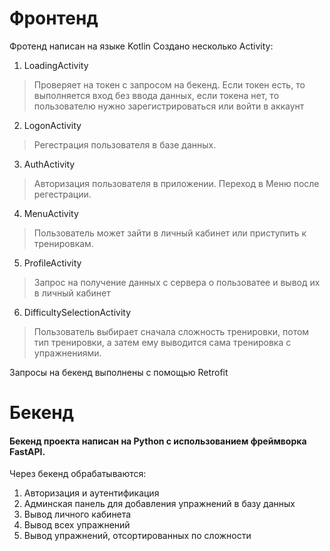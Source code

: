 # Фронтенд
Фротенд написан на языке Kotlin
Создано несколько Activity:
1. LoadingActivity
>Проверяет на токен с запросом на бекенд. Если токен есть, то выполняется вход без ввода данных, если токена нет, то пользователю нужно зарегистрироваться или войти в аккаунт
2. LogonActivity
>Регестрация пользователя в базе данных.

3. AuthActivity
>Авторизация пользователя в приложении. Переход в Меню после регестрации.

4. MenuActivity
>Пользователь может зайти в личный кабинет или приступить к тренировкам.

5. ProfileActivity
>Запрос на получение данных с сервера о пользоватее и вывод их в личный кабинет

6. DifficultySelectionActivity
>Пользователь выбирает сначала сложность тренировки, потом тип тренировки, а затем ему выводится сама тренировка с упражнениями.

Запросы на бекенд выполнены с помощью Retrofit

# Бекенд
#### Бекенд проекта написан на Python с использованием фреймворка FastAPI. 
Через бекенд обрабатываются:
1. Авторизация и аутентификация
2. Админская панель для добавления упражнений в базу данных
3. Вывод личного кабинета
4. Вывод всех упражнений
5. Вывод упражнений, отсортированных по сложности
